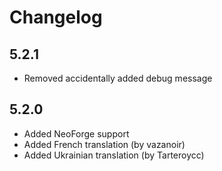 # Changelog

## 5.2.1

- Removed accidentally added debug message

## 5.2.0

- Added NeoForge support
- Added French translation (by vazanoir)
- Added Ukrainian translation (by Tarteroycc)
